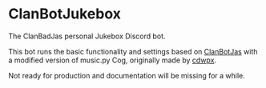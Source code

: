 # ClanBotJukebox
The ClanBadJas personal Jukebox Discord bot.

This bot runs the basic functionality and settings based on [ClanBotJas](https://github.com/ClanBadJas/ClanBotJas/tree/dev) with a modified version of music.py Cog, originally made by [cdwpx](https://github.com/cdwpx).

Not ready for production and documentation will be missing for a while.
